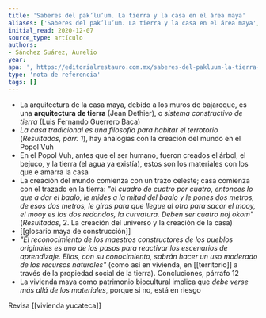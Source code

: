 ```yaml
---
title: 'Saberes del pak’lu’um. La tierra y la casa en el área maya'
aliases: ['Saberes del pak’lu’um. La tierra y la casa en el área maya', '@sanchezsuarezSaberesPakLu2020']
initial_read: 2020-12-07
source_type: artículo
authors: 
- Sánchez Suárez, Aurelio
year: 
apa: ', https://editorialrestauro.com.mx/saberes-del-pakluum-la-tierra-y-la-casa-en-el-area-maya/'
type: 'nota de referencia'
tags: []
---
```


- La arquitectura de la casa maya, debido a los muros de bajareque, es una **arquitectura de tierra** (Jean Dethier), o *sistema constructivo de tierra* (Luis Fernando Guerrero Baca)
- *La casa tradicional es una filosofía para habitar el terrotorio* (*Resultados, párr. 1*), hay analogías con la creación del mundo en el Popol Vuh
- En el Popol Vuh, antes que el ser humano, fueron creados el árbol, el bejuco, y la tierra (el agua ya existía), estos son los materiales con los que e amarra la casa
- La creación del mundo comienza con un trazo celeste; casa comienza con el trazado en la tierra: *"el cuadro de cuatro por cuatro, entonces lo que a dar el baalo, le mides a la mitad del baalo y le pones dos metros, de esos dos metros, le giras para que llegue al otro para sacar el mooy, el mooy es los dos redondos, la curvatura. Deben ser cuatro noj okom"* (*Resultados*, 2. La creación del universo y la creación de la casa)
- [[glosario maya de construcción]]
- *"El reconocimiento de los maestros constructores de los pueblos originales es uno de los pasos para reactivar los escenarios de aprendizaje. Ellos, con su conocimiento, sabrán hacer un uso moderado de los recursos naturales"* (como así en vivienda, en [[territorio]] a través de la propiedad social de la tierra). Concluciones, párrafo 12
- La vivienda maya como patrimonio biocultural implica que *debe verse más allá de los materiales*, porque si no, está en riesgo

Revisa [[vivienda yucateca]]